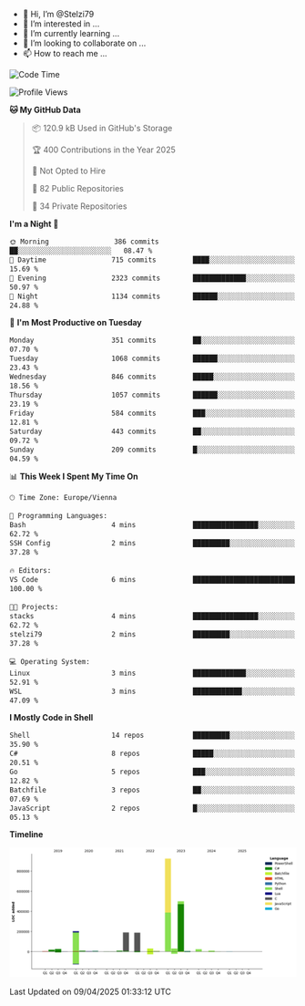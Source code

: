 - 👋 Hi, I’m @Stelzi79
- 👀 I’m interested in ...
- 🌱 I’m currently learning ...
- 💞️ I’m looking to collaborate on ...
- 📫 How to reach me ...

<!--START_SECTION:waka-->
![Code Time](http://img.shields.io/badge/Code%20Time-1%2C135%20hrs%2016%20mins-blue)

![Profile Views](http://img.shields.io/badge/Profile%20Views-0-blue)

**🐱 My GitHub Data** 

> 📦 120.9 kB Used in GitHub's Storage 
 > 
> 🏆 400 Contributions in the Year 2025
 > 
> 🚫 Not Opted to Hire
 > 
> 📜 82 Public Repositories 
 > 
> 🔑 34 Private Repositories 
 > 
**I'm a Night 🦉** 

```text
🌞 Morning                386 commits         ██░░░░░░░░░░░░░░░░░░░░░░░   08.47 % 
🌆 Daytime                715 commits         ████░░░░░░░░░░░░░░░░░░░░░   15.69 % 
🌃 Evening                2323 commits        █████████████░░░░░░░░░░░░   50.97 % 
🌙 Night                  1134 commits        ██████░░░░░░░░░░░░░░░░░░░   24.88 % 
```
📅 **I'm Most Productive on Tuesday** 

```text
Monday                   351 commits         ██░░░░░░░░░░░░░░░░░░░░░░░   07.70 % 
Tuesday                  1068 commits        ██████░░░░░░░░░░░░░░░░░░░   23.43 % 
Wednesday                846 commits         █████░░░░░░░░░░░░░░░░░░░░   18.56 % 
Thursday                 1057 commits        ██████░░░░░░░░░░░░░░░░░░░   23.19 % 
Friday                   584 commits         ███░░░░░░░░░░░░░░░░░░░░░░   12.81 % 
Saturday                 443 commits         ██░░░░░░░░░░░░░░░░░░░░░░░   09.72 % 
Sunday                   209 commits         █░░░░░░░░░░░░░░░░░░░░░░░░   04.59 % 
```


📊 **This Week I Spent My Time On** 

```text
🕑︎ Time Zone: Europe/Vienna

💬 Programming Languages: 
Bash                     4 mins              ████████████████░░░░░░░░░   62.72 % 
SSH Config               2 mins              █████████░░░░░░░░░░░░░░░░   37.28 % 

🔥 Editors: 
VS Code                  6 mins              █████████████████████████   100.00 % 

🐱‍💻 Projects: 
stacks                   4 mins              ████████████████░░░░░░░░░   62.72 % 
stelzi79                 2 mins              █████████░░░░░░░░░░░░░░░░   37.28 % 

💻 Operating System: 
Linux                    3 mins              █████████████░░░░░░░░░░░░   52.91 % 
WSL                      3 mins              ████████████░░░░░░░░░░░░░   47.09 % 
```

**I Mostly Code in Shell** 

```text
Shell                    14 repos            █████████░░░░░░░░░░░░░░░░   35.90 % 
C#                       8 repos             █████░░░░░░░░░░░░░░░░░░░░   20.51 % 
Go                       5 repos             ███░░░░░░░░░░░░░░░░░░░░░░   12.82 % 
Batchfile                3 repos             ██░░░░░░░░░░░░░░░░░░░░░░░   07.69 % 
JavaScript               2 repos             █░░░░░░░░░░░░░░░░░░░░░░░░   05.13 % 
```



**Timeline**

![Lines of Code chart](https://raw.githubusercontent.com/Stelzi79/Stelzi79/main/assets/bar_graph.png)


 Last Updated on 09/04/2025 01:33:12 UTC
<!--END_SECTION:waka-->

<!---
Stelzi79/Stelzi79 is a ✨ special ✨ repository because its `README.md` (this file) appears on your GitHub profile.
You can click the Preview link to take a look at your changes.
--->
